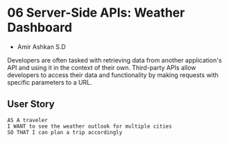 # 06 Server-Side APIs: Weather Dashboard

*   Amir Ashkan S.D


Developers are often tasked with retrieving data from another application's API and using it in the context of their own. Third-party APIs allow developers to access their data and functionality by making requests with specific parameters to a URL.



## User Story

```
AS A traveler
I WANT to see the weather outlook for multiple cities
SO THAT I can plan a trip accordingly
```



